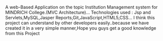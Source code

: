 A web-Based Application on the topic Institution Management system for MINDRICH College.(MVC Architecture)...
Technologies used : Jsp and Servlets,MySQL,Jasper Reports,Git,JavaScript,HTML5,CSS...
I think this project can understand by other developers easily..because we have created it in a very simple manner,Hope you guys get a good knowledge from this Project
